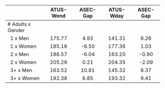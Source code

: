 
|                      |    ATUS-Wend |     ASEC-Gap |    ATUS-Wday |     ASEC-Gap |
| -------------------- | :----------: | :----------: | :----------: | :----------: |
| # Adults x Gender    |              |              |              |              |
| &nbsp;&nbsp;1 x Men  |       175.77 |         4.93 |       141.31 |         6.26 |
| &nbsp;&nbsp;1 x Women |       185.18 |        -6.50 |       177.36 |         1.03 |
| &nbsp;&nbsp;2 x Men  |       186.57 |        -6.04 |       163.20 |        -0.90 |
| &nbsp;&nbsp;2 x Women |       205.29 |         0.21 |       204.35 |        -2.09 |
| &nbsp;&nbsp;3+ x Men |       163.52 |        10.81 |       145.32 |         8.37 |
| &nbsp;&nbsp;3+ x Women |       192.38 |         6.85 |       193.32 |         9.41 |

